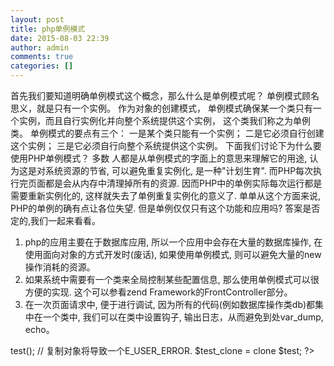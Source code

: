 ```yaml
---
layout: post
title: php单例模式
date: 2015-08-03 22:39
author: admin
comments: true
categories: []
---
```


首先我们要知道明确单例模式这个概念，那么什么是单例模式呢？
单例模式顾名思义，就是只有一个实例。
作为对象的创建模式， 单例模式确保某一个类只有一个实例，而且自行实例化并向整个系统提供这个实例，
这个类我们称之为单例类。
单例模式的要点有三个：
一是某个类只能有一个实例；
二是它必须自行创建这个实例；
三是它必须自行向整个系统提供这个实例。
下面我们讨论下为什么要使用PHP单例模式？
多数 人都是从单例模式的字面上的意思来理解它的用途, 认为这是对系统资源的节省, 可以避免重复实例化, 是一种"计划生育".   而PHP每次执行完页面都是会从内存中清理掉所有的资源. 因而PHP中的单例实际每次运行都是需要重新实例化的, 这样就失去了单例重复实例化的意义了. 单单从这个方面来说, PHP的单例的确有点让各位失望. 但是单例仅仅只有这个功能和应用吗? 答案是否定的,我们一起来看看。
1. php的应用主要在于数据库应用, 所以一个应用中会存在大量的数据库操作, 在使用面向对象的方式开发时(废话), 如果使用单例模式, 则可以避免大量的new 操作消耗的资源。
2. 如果系统中需要有一个类来全局控制某些配置信息, 那么使用单例模式可以很方便的实现. 这个可以参看zend Framework的FrontController部分。
3. 在一次页面请求中, 便于进行调试, 因为所有的代码(例如数据库操作类db)都集中在一个类中, 我们可以在类中设置钩子, 输出日志，从而避免到处var_dump, echo。
 
<?php

/**
* 设计模式之单例模式
* $_instance必须声明为静态的私有变量
* 构造函数和析构函数必须声明为私有,防止外部程序new
* 类从而失去单例模式的意义
* getInstance()方法必须设置为公有的,必须调用此方法
* 以返回实例的一个引用
* ::操作符只能访问静态变量和静态函数
* new对象都会消耗内存
* 使用场景:最常用的地方是数据库连接。
* 使用单例模式生成一个对象后，
* 该对象可以被其它众多对象所使用。
*/
class Example
{
//保存例实例在此属性中
private static $_instance;

//构造函数声明为private,防止直接创建对象
private function __construct()
{
echo 'I am Construceted';
}

//单例方法
public static function singleton()
{
if(!isset(self::$_instance))
{
$c=__CLASS__;
self::$_instance=new $c;
}
return self::$_instance;
}

//阻止用户复制对象实例
public function __clone()
{
trigger_error('Clone is not allow' ,E_USER_ERROR);
}

function test()
{
echo("test");

}
}

// 这个写法会出错，因为构造方法被声明为private
$test = new Example;

// 下面将得到Example类的单例对象
$test = Example::singleton();
$test->test();

// 复制对象将导致一个E_USER_ERROR.
$test_clone = clone $test;
?>
